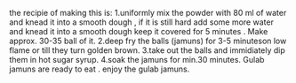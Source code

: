 the recipie of making this is:
1.uniformly mix the powder with 80 ml of water and knead it into a smooth dough , if it is still hard add some more water and knead it into a smooth dough keep it covered for 5 minutes . Make approx. 30-35 ball of it.
2.deep fry the balls (jamuns) for 3-5 minuteson low flame or till they turn golden brown.
3.take out the balls and immidiately dip them in hot sugar syrup.
4.soak the jamuns for min.30 minutes.
Gulab jamuns are ready to eat .
enjoy the gulab jamuns.